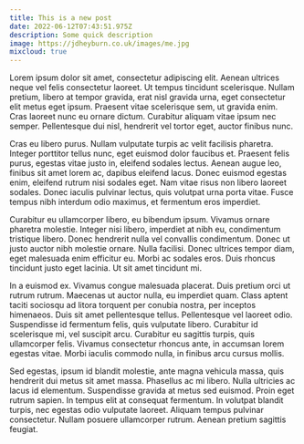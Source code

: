```yaml
---
title: This is a new post
date: 2022-06-12T07:43:51.975Z
description: Some quick description
image: https://jdheyburn.co.uk/images/me.jpg
mixcloud: true
---
```

Lorem ipsum dolor sit amet, consectetur adipiscing elit. Aenean ultrices neque vel felis consectetur laoreet. Ut tempus tincidunt scelerisque. Nullam pretium, libero at tempor gravida, erat nisl gravida urna, eget consectetur elit metus eget ipsum. Praesent vitae scelerisque sem, ut gravida enim. Cras laoreet nunc eu ornare dictum. Curabitur aliquam vitae ipsum nec semper. Pellentesque dui nisl, hendrerit vel tortor eget, auctor finibus nunc.

Cras eu libero purus. Nullam vulputate turpis ac velit facilisis pharetra. Integer porttitor tellus nunc, eget euismod dolor faucibus et. Praesent felis purus, egestas vitae justo in, eleifend sodales lectus. Aenean augue leo, finibus sit amet lorem ac, dapibus eleifend lacus. Donec euismod egestas enim, eleifend rutrum nisi sodales eget. Nam vitae risus non libero laoreet sodales. Donec iaculis pulvinar lectus, quis volutpat urna porta vitae. Fusce tempus nibh interdum odio maximus, et fermentum eros imperdiet.

Curabitur eu ullamcorper libero, eu bibendum ipsum. Vivamus ornare pharetra molestie. Integer nisi libero, imperdiet at nibh eu, condimentum tristique libero. Donec hendrerit nulla vel convallis condimentum. Donec ut justo auctor nibh molestie ornare. Nulla facilisi. Donec ultrices tempor diam, eget malesuada enim efficitur eu. Morbi ac sodales eros. Duis rhoncus tincidunt justo eget lacinia. Ut sit amet tincidunt mi.

In a euismod ex. Vivamus congue malesuada placerat. Duis pretium orci ut rutrum rutrum. Maecenas ut auctor nulla, eu imperdiet quam. Class aptent taciti sociosqu ad litora torquent per conubia nostra, per inceptos himenaeos. Duis sit amet pellentesque tellus. Pellentesque vel laoreet odio. Suspendisse id fermentum felis, quis vulputate libero. Curabitur id scelerisque mi, vel suscipit arcu. Curabitur eu sagittis turpis, quis ullamcorper felis. Vivamus consectetur rhoncus ante, in accumsan lorem egestas vitae. Morbi iaculis commodo nulla, in finibus arcu cursus mollis.

Sed egestas, ipsum id blandit molestie, ante magna vehicula massa, quis hendrerit dui metus sit amet massa. Phasellus ac mi libero. Nulla ultricies ac lacus id elementum. Suspendisse gravida at metus sed euismod. Proin eget rutrum sapien. In tempus elit at consequat fermentum. In volutpat blandit turpis, nec egestas odio vulputate laoreet. Aliquam tempus pulvinar consectetur. Nullam posuere ullamcorper rutrum. Aenean pretium sagittis feugiat.